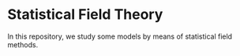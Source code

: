 # Statistical Field Theory
In this repository, we study some models by means of statistical field methods.
